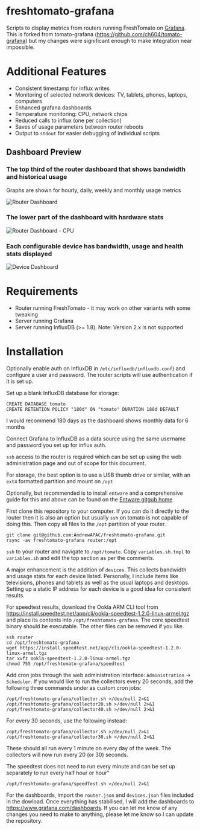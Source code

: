 # freshtomato-grafana

Scripts to display metrics from routers running FreshTomato on 
[Grafana](https://www.grafana.com). This is forked from tomato-grafana 
(https://github.com/ch604/tomato-grafana) but my changes were significant 
enough to make integration near impossible.

# Additional Features

* Consistent timestamp for influx writes
* Monitoring of selected network devices: TV, tablets, phones, laptops, computers
* Enhanced grafana dashboards
* Temperature monitoring: CPU, network chips
* Reduced calls to influx (one per collection)
* Saves of usage parameters between router reboots
* Output to `stdout` for easier debugging of individual scripts

## Dashboard Preview

### The top third of the router dashboard that shows bandwidth and historical usage

Graphs are shown for hourly, daily, weekly and monthly usage metrics

![Router Dashboard](https://i.imgur.com/0iORuQg.png)
### The lower part of the dashboard with hardware stats


![Router Dashboard - CPU](https://i.imgur.com/YQ1fmVC.png)

### Each configurable device has bandwidth, usage and health stats displayed

![Device Dashboard](https://i.imgur.com/nooSGsC.png)

# Requirements

- Router running FreshTomato - it may work on other variants with some tweaking
- Server running Grafana
- Server running InfluxDB (>= 1.8).  Note: Version 2.x is not supported

# Installation

Optionally enable auth on InfluxDB in `/etc/influxdb/influxdb.conf`) and 
configure a user and password. The router scripts will use authentication
if it is set up.

Set up a blank InfluxDB database for storage:
```
CREATE DATABASE tomato
CREATE RETENTION POLICY "180d" ON "tomato" DURATION 180d DEFAULT
```
I would recommend 180 days as the dashboard shows monthly data for 
6 months

Connect Grafana to InfluxDB as a data source using the same username and 
password you set up for influx auth.  

`ssh` access to the router is required which can be set up using the
web administration page and out of scope for this document.

For storage, the best option is to use a USB thumb drive or similar, with 
an `ext4` formatted partition and mount on `/opt`

Optionally, but recommended is to install `entware` and a comprehensive
guide for this and above can be found on the [Entware gitgub home](https://github.com/Entware/Entware/wiki/Install-on-TomatoUSB-and-FreshTomato#entware-on-freshtomato-and-other-tomatousb-forks)

First clone this repository to your computer. If you can do it directly
to the router then it is also an option but usually `ssh` on tomato is
not capable of doing this.  Then copy all files to the `/opt` partition
of your router.

```
git clone git@github.com:AndrewAPAC/freshtomato-grafana.git
rsync -av freshtomato-grafana router:/opt
```
`ssh` to your router and navigate to `/opt/tomato`.  Copy 
`variables.sh.tmpl` to `variables.sh` and edit the top section as per
the comments.

A major enhancement is the addition of `devices`.  This collects 
bandwidth and usage stats for each device listed. Personally, I include
items like televisions, phones and tablets as well as the usual laptops
and desktops. Setting up a static IP address for each device is a good 
idea for consistent results.

For speedtest results, download the Ookla ARM CLI tool from 
https://install.speedtest.net/app/cli/ookla-speedtest-1.2.0-linux-armel.tgz 
and place its contents into `/opt/freshtomato-grafana`.
The core speedtest binary should be executable.  The other files can be
removed if you like.

```
ssh router
cd /opt/freshtomato-grafana
wget https://install.speedtest.net/app/cli/ookla-speedtest-1.2.0-linux-armel.tgz
tar xvfz ookla-speedtest-1.2.0-linux-armel.tgz
chmod 755 /opt/freshtomato-grafana/speedtest 
```

Add cron jobs through the web administration interface: 
`Administration` -> `Scheduler`. If you would like to run the collectors
every 20 seconds, add the following three commands under 
 as custom cron jobs:
```
/opt/freshtomato-grafana/collector.sh >/dev/null 2>&1
/opt/freshtomato-grafana/collector20.sh >/dev/null 2>&1
/opt/freshtomato-grafana/collector40.sh >/dev/null 2>&1
```
For every 30 seconds, use the following instead:
```
/opt/freshtomato-grafana/collector.sh >/dev/null 2>&1
/opt/freshtomato-grafana/collector30.sh >/dev/null 2>&1
```

These should all run every 1 minute on every day of the week. The 
collectors will now run every 20 (or 30) seconds.

The speedtest does not need to run every minute and can be set up
separately to run every half hour or hour"

```
/opt/freshtomato-grafana/speedTest.sh >/dev/null 2>&1
```

For the dashboards, import the `router.json` and `devices.json`
files included in the dowload. Once everything has stabilised,
I will add the dashboards to https://www.grafana.com/dashboards.
If you can let me know of any changes you need to make to anything,
please let me know so I can update the repository.




